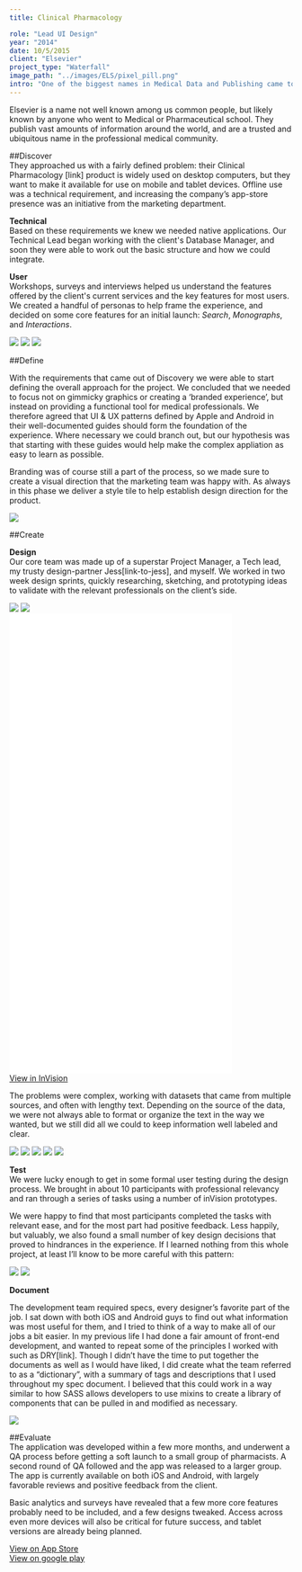 ```yaml
---
title: Clinical Pharmacology

role: "Lead UI Design"
year: "2014"
date: 10/5/2015
client: "Elsevier"
project_type: "Waterfall"
image_path: "../images/ELS/pixel_pill.png"
intro: "One of the biggest names in Medical Data and Publishing came to us to help take their products into the mobile era"
---
```


Elsevier is a name not well known among us common people, but likely known by anyone who went to Medical or Pharmaceutical school. They publish vast amounts of information around the world, and are a trusted and ubiquitous name in the professional medical community.

##Discover  
They approached us with a fairly defined problem: their Clinical Pharmacology [link] product is widely used on desktop computers, but they want to make it available for use on mobile and tablet devices. Offline use was a technical requirement, and increasing the company’s app-store presence was an initiative from the marketing department.

**Technical**  
Based on these requirements we knew we needed native applications. Our Technical Lead began working with the client's Database Manager, and soon they were able to work out the basic structure and how we could integrate.  

**User**  
Workshops, surveys and interviews helped us understand the features offered by the client's current services and the key features for most users. We created a handful of personas to help frame the experience, and decided on some core features for an initial launch: *Search*, *Monographs*, and *Interactions*. 

<div class="image-wrapper large image-three-across">
	<img src="../images/ELS/persona-1.png" />
	<img src="../images/ELS/persona-2.png" />
	<img src="../images/ELS/persona-3.png" />
</div>

##Define

With the requirements that came out of Discovery we were able to start defining the overall approach for the project. We concluded that we needed to focus not on gimmicky graphics or creating a ‘branded experience’, but instead on providing a functional tool for medical professionals. We therefore agreed that UI & UX patterns defined by Apple and Android in their well-documented guides should form the foundation of the experience. Where necessary we could branch out, but our hypothesis was that starting with these guides would help make the complex appliation as easy to learn as possible. 

Branding was of course still a part of the process, so we made sure to create a visual direction that the marketing team was happy with. As always in this phase we deliver a style tile to help establish design direction for the product. 

<div class="image-wrapper large image-full">
	<img src="../images/ELS/style_tile_logo_blur.png" />
</div>

##Create

**Design**  
Our core team was made up of a superstar Project Manager, a Tech lead, my trusty design-partner Jess[link-to-jess], and myself. We worked in two week design sprints, quickly researching, sketching, and prototyping ideas to validate with the relevant professionals on the client’s side.
 
<div class="image-wrapper large image-two-across">
	<img src="../images/ELS/sketch-1.jpg" />
	<img src="../images/ELS/sketch-3.jpg" />
</div>

<div class="prototype-wrapper mobile">
	<div class="row">
		<iframe width="396" height="818" src="//invis.io/GZ4F6AXN5" frameborder="0" allowfullscreen></iframe>
	</div>
	<a class="button tertiary" href="https://invis.io/SKMR82F4">View in InVision</a>
</div>

The problems were complex, working with datasets that came from multiple sources, and often with lengthy text. Depending on the source of the data, we were not always able to format or organize the text in the way we wanted, but we still did all we could to keep information well labeled and clear.

<div class="image-wrapper large image-five-across">
	<img src="../images/ELS/framed-1.png" />
	<img src="../images/ELS/framed-2.png" />
	<img src="../images/ELS/framed-3.png" />
	<img src="../images/ELS/framed-4.png" />
	<img src="../images/ELS/framed-5.png" />
</div>


**Test**  
We were lucky enough to get in some formal user testing during the design process. We brought in about 10 participants with professional relevancy and ran through a series of tasks using a number of inVision prototypes. 

We were happy to find that most participants completed the tasks with relevant ease, and for the most part had positive feedback. Less happily, but valuably, we also found a small number of key design decisions that proved to hindrances in the experience. If I learned nothing from this whole project, at least I’ll know to be more careful with this pattern:

<div class="image-wrapper small image-two-across">
	<img src="../images/ELS/dropdown-closed.png" />
	<img src="../images/ELS/dropdown-open.png" />
</div>

**Document**  
  
The development team required specs, every designer’s favorite part of the job. I sat down with both iOS and Android guys to find out what information was most useful for them, and I tried to think of a way to make all of our jobs a bit easier. In my previous life I had done a fair amount of front-end development, and wanted to repeat some of the principles I worked with such as DRY[link]. Though I didn’t have the time to put together the documents as well as I would have liked, I did create what the team referred to as a “dictionary”, with a summary of tags and descriptions that I used throughout my spec document. I believed that this could work in a way similar to how SASS allows developers to use mixins to create a library of components that can be pulled in and modified as necessary.

<div class="image-wrapper large image-full">
	<img src="../images/ELS/design-system.jpg" />
</div>

##Evaluate  
The application was developed within a few more months, and underwent a QA process before getting a soft launch to a small group of pharmacists. A second round of QA followed and the app was released to a larger group. The app is currently available on both iOS and Android, with largely favorable reviews and positive feedback from the client. 

Basic analytics and surveys have revealed that a few more core features probably need to be included, and a few designs tweaked. Access across even more devices will also be critical for future success, and tablet versions are already being planned.

[View on App Store](https://itunes.apple.com/us/app/elsevier-clinical-pharmacology/id923081157?mt=8)  
[View on google play](https://play.google.com/store/apps/details?id=com.elsevier.elseviercp&hl=en])


 